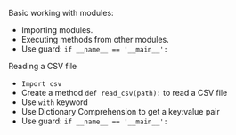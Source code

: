 Basic working with modules:
- Importing modules.
- Executing methods from other modules.
- Use guard: `if __name__ == '__main__':`

Reading a CSV file
- `Import csv`
- Create a method `def read_csv(path):` to read a CSV file
- Use `with` keyword
- Use Dictionary Comprehension to get a key:value pair
- Use guard: `if __name__ == '__main__':`